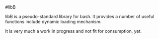 #libB

libB is a pseudo-standard library for bash. It provides a number of useful functions include dynamic loading mechanism.

It is very much a work in progress and not fit for consumption, yet.
